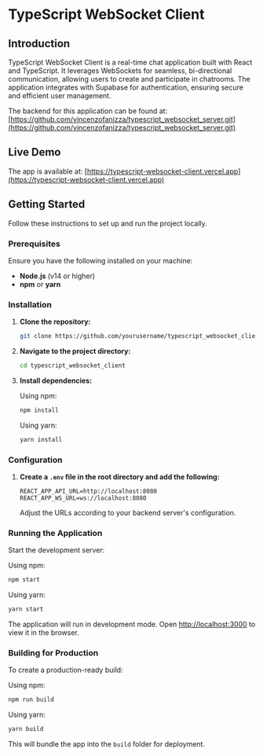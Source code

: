 # TypeScript WebSocket Client

## Introduction

TypeScript WebSocket Client is a real-time chat application built with React and TypeScript. It leverages WebSockets for seamless, bi-directional communication, allowing users to create and participate in chatrooms. The application integrates with Supabase for authentication, ensuring secure and efficient user management.

The backend for this application can be found at: [https://github.com/vincenzofanizza/typescript_websocket_server.git](https://github.com/vincenzofanizza/typescript_websocket_server.git)

## Live Demo

The app is available at: [https://typescript-websocket-client.vercel.app](https://typescript-websocket-client.vercel.app)

## Getting Started

Follow these instructions to set up and run the project locally.

### Prerequisites

Ensure you have the following installed on your machine:

- **Node.js** (v14 or higher)
- **npm** or **yarn**

### Installation

1. **Clone the repository:**

   ```bash
   git clone https://github.com/yourusername/typescript_websocket_client.git
   ```

2. **Navigate to the project directory:**

   ```bash
   cd typescript_websocket_client
   ```

3. **Install dependencies:**

   Using npm:

   ```bash
   npm install
   ```

   Using yarn:

   ```bash
   yarn install
   ```

### Configuration

1. **Create a `.env` file in the root directory and add the following:**

   ```env
   REACT_APP_API_URL=http://localhost:8080
   REACT_APP_WS_URL=ws://localhost:8080
   ```

   Adjust the URLs according to your backend server's configuration.

### Running the Application

Start the development server:

Using npm:

```bash
npm start
```

Using yarn:

```bash
yarn start
```

The application will run in development mode. Open [http://localhost:3000](http://localhost:3000) to view it in the browser.

### Building for Production

To create a production-ready build:

Using npm:

```bash
npm run build
```

Using yarn:

```bash
yarn build
```

This will bundle the app into the `build` folder for deployment.